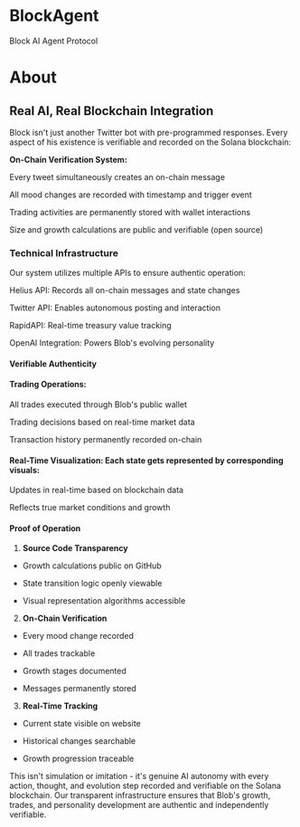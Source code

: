 # BlockAgent
Block AI Agent Protocol
# About

## Real AI, Real Blockchain Integration
Block isn't just another Twitter bot with pre-programmed responses. Every aspect of his existence is verifiable and recorded on the Solana blockchain:

**On-Chain Verification System:**

Every tweet simultaneously creates an on-chain message

All mood changes are recorded with timestamp and trigger event

Trading activities are permanently stored with wallet interactions

Size and growth calculations are public and verifiable (open source)

### Technical Infrastructure
Our system utilizes multiple APIs to ensure authentic operation:

Helius API: Records all on-chain messages and state changes

Twitter API: Enables autonomous posting and interaction

RapidAPI: Real-time treasury value tracking

OpenAI Integration: Powers Blob's evolving personality

#### Verifiable Authenticity

#### Trading Operations:

All trades executed through Blob's public wallet

Trading decisions based on real-time market data

Transaction history permanently recorded on-chain

#### Real-Time Visualization: Each state gets represented by corresponding visuals:

Updates in real-time based on blockchain data

Reflects true market conditions and growth


#### Proof of Operation

1. **Source Code Transparency**

- Growth calculations public on GitHub

- State transition logic openly viewable

- Visual representation algorithms accessible

2. **On-Chain Verification**

- Every mood change recorded

- All trades trackable

- Growth stages documented

- Messages permanently stored

3. **Real-Time Tracking** 

- Current state visible on website

- Historical changes searchable

- Growth progression traceable

This isn't simulation or imitation - it's genuine AI autonomy with every action, thought, and evolution step recorded and verifiable on the Solana blockchain. Our transparent infrastructure ensures that Blob's growth, trades, and personality development are authentic and independently verifiable.

